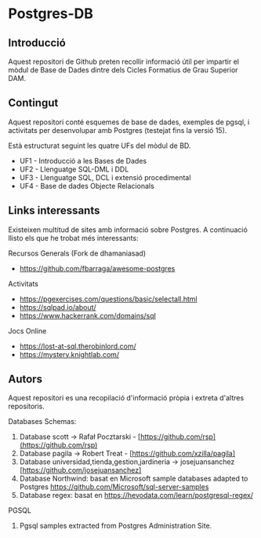 # Postgres-DB
 
## Introducció

Aquest repositori de Github preten recollir informació útil per impartir el mòdul de Base de Dades dintre dels Cicles Formatius de Grau Superior DAM.

## Contingut

Aquest repositori conté esquemes de base de dades, exemples de pgsql, i activitats per desenvolupar amb Postgres (testejat fins la versió 15). 

Està estructurat seguint les quatre UFs del mòdul de BD.

* UF1 - Introducció a les Bases de Dades
* UF2 - Llenguatge SQL-DML i DDL
* UF3 - Llenguatge SQL, DCL i extensió procedimental
* UF4 - Base de dades Objecte Relacionals

## Links interessants

Existeixen multitud de sites amb informació sobre Postgres. A continuació llisto els que he trobat més interessants:

  Recursos Generals (Fork de dhamaniasad)
  * https://github.com/fbarraga/awesome-postgres

  Activitats
  * https://pgexercises.com/questions/basic/selectall.html
  * https://sqlpad.io/about/
  * https://www.hackerrank.com/domains/sql

  Jocs Online
  * https://lost-at-sql.therobinlord.com/
  * https://mystery.knightlab.com/


## Autors

Aquest repositori es una recopilació d'informació pròpia i extreta d'altres repositoris.

Databases Schemas:

1. Database scott  -> Rafał Pocztarski - [https://github.com/rsp](https://github.com/rsp)
2. Database pagila -> Robert Treat - [https://github.com/xzilla/pagila]
3. Database universidad,tienda,gestion,jardineria -> josejuansanchez [https://github.com/josejuansanchez]
4. Database Northwind: basat en Microsoft sample databases adapted to Postgres https://github.com/Microsoft/sql-server-samples
5. Database regex: basat en https://hevodata.com/learn/postgresql-regex/

PGSQL

1. Pgsql samples extracted from Postgres Administration Site.
